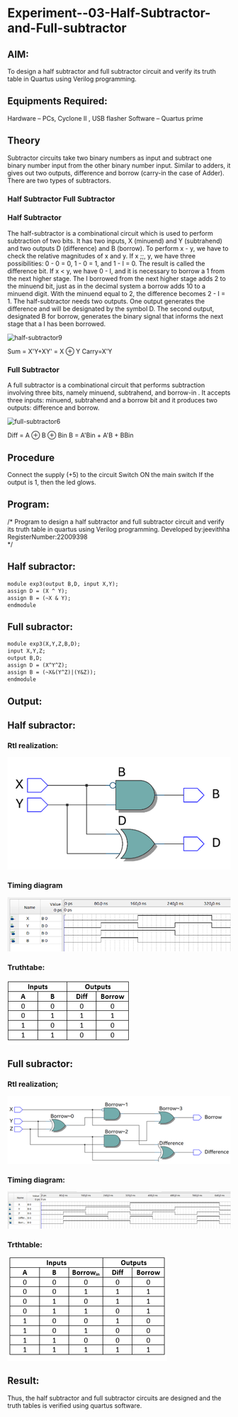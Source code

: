 # Experiment--03-Half-Subtractor-and-Full-subtractor

## AIM:
To design a half subtractor and full subtractor circuit and verify its truth table in Quartus using Verilog programming.

## Equipments Required:
 Hardware – PCs, Cyclone II , USB flasher
 Software – Quartus prime
## Theory
Subtractor circuits take two binary numbers as input and subtract one binary number input from the other binary number input. Similar to adders, it gives out two outputs, difference and borrow (carry-in the case of Adder). There are two types of subtractors.
### Half Subtractor Full Subtractor
### Half Subtractor
The half-subtractor is a combinational circuit which is used to perform subtraction of two bits. It has two inputs, X (minuend) and Y (subtrahend) and two outputs D (difference) and B (borrow). To perform x - y, we have to check the relative magnitudes of x and y. If x ;;, y, we have three possibilities: 0 - 0 = 0, 1 - 0 = 1, and 1 - I = 0. The result is called the difference bit. If x < y, we have 0 - I, and it is necessary to borrow a 1 from the next higher stage. The I borrowed from the next higher stage adds 2 to the minuend bit, just as in the decimal system a borrow adds 10 to a minuend digit. With the minuend equal to 2, the difference becomes 2 - I = 1. The half-subtractor needs two outputs. One output generates the difference and will be designated by the symbol D. The second output, designated B for borrow, generates the binary signal that informs the next stage that a I has been borrowed.

![half-subtractor9](https://user-images.githubusercontent.com/36288975/166112538-58c3bc7c-ee5d-4e6a-ac8d-8e8328efe27a.png)


Sum = X'Y+XY' = X ⊕ Y
Carry=X'Y

### Full Subtractor
A full subtractor is a combinational circuit that performs subtraction involving three bits, namely minuend, subtrahend, and borrow-in . It accepts three inputs: minuend, subtrahend and a borrow bit and it produces two outputs: difference and borrow. 

![full-subtractor6](https://user-images.githubusercontent.com/36288975/166112541-24c68359-3de8-4674-ae22-8272ffc385ed.png)


Diff = A ⊕ B ⊕ Bin B = A'Bin + A'B + BBin

## Procedure
Connect the supply (+5) to the circuit Switch ON the main switch If the output is 1, then the led glows. 

## Program:
/*
Program to design a half subtractor and full subtractor circuit and verify its truth table in quartus using Verilog programming.
Developed by:jeevithha 
RegisterNumber:22009398  
*/
## Half subractor:
```
module exp3(output B,D, input X,Y);
assign D = (X ^ Y);
assign B = (~X & Y);
endmodule
```
## Full subractor:
```
module exp3(X,Y,Z,B,D);
input X,Y,Z;
output B,D;
assign D = (X^Y^Z);
assign B = (~X&(Y^Z)|(Y&Z));
endmodule
```
## Output:
## Half subractor:
### Rtl realization:
![](210837673-2a4a35a0-24b5-40ef-a90b-3dab1897a1a2.png)
### Timing diagram 
![](2.png)
### Truthtabe:
![](3.png)
## Full subractor:
### Rtl realization;
![](4.png)
### Timing diagram:
![](5.png)
### Trthtable:
![](7.png)
## Result:
Thus, the half subtractor and full subtractor circuits are designed and the truth tables is verified using quartus software.
